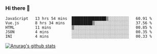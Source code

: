 ### Hi there 👋



<!--
**webB1an/webB1an** is a ✨ _special_ ✨ repository because its `README.md` (this file) appears on your GitHub profile.

Here are some ideas to get you started:

- 🔭 I’m currently working on ...
- 🌱 I’m currently learning ...
- 👯 I’m looking to collaborate on ...
- 🤔 I’m looking for help with ...
- 💬 Ask me about ...
- 📫 How to reach me: ...
- 😄 Pronouns: ...
- ⚡ Fun fact: ...
-->

<!--START_SECTION:waka-->
```text
JavaScript   13 hrs 54 mins  ███████████████▒░░░░░░░░░   60.91 % 
Vue.js       8 hrs 34 mins   █████████▒░░░░░░░░░░░░░░░   37.56 % 
HTML         11 mins         ▒░░░░░░░░░░░░░░░░░░░░░░░░   00.85 % 
JSON         4 mins          ░░░░░░░░░░░░░░░░░░░░░░░░░   00.35 % 
INI          4 mins          ░░░░░░░░░░░░░░░░░░░░░░░░░   00.33 % 
```
<!--END_SECTION:waka-->


[![Anurag's github stats](https://github-readme-stats.vercel.app/api?username=webB1an&show_icons=true&theme=radical)](https://github.com/anuraghazra/github-readme-stats)

